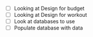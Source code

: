 - [ ] Looking at Design for budget
- [ ] Looking at Design for workout
- [ ] Look at databases to use
- [ ] Populate database with data
